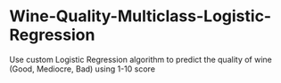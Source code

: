 # Wine-Quality-Multiclass-Logistic-Regression
Use custom Logistic Regression algorithm to predict the quality of wine (Good, Mediocre, Bad) using 1-10 score
